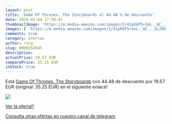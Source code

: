 ```yaml
---
layout: post
title: 'Game Of Thrones. The Storyboards al 44.48 % de descuento'
date: 2020-03-04 17:50:47
thumbnailImage: 'https://m.media-amazon.com/images/I/41pKkP5+3oL._AC_._SL200_.jpg'
images: [ 'https://m.media-amazon.com/images/I/41pKkP5+3oL._AC_._SL200_.jpg' ]
comments: true
category: ofertas
author: ring
slug: 0008354545
description:
actualPrice: 19.57 EUR
comparePrice: 35.25 EUR
inStock: true
---
```


Está [Game Of Thrones. The Storyboards](https://www.amazon.com/dp/0008354545/?tag=redken08-20) con 44.48 de descuento por 19.57 EUR (original: 35.25 EUR) en el siguiente enlace!

[![](https://m.media-amazon.com/images/I/41pKkP5+3oL._AC_._SL200_.jpg)](https://www.amazon.com/dp/0008354545/?tag=redken08-20)

[Ver la oferta!!](https://www.amazon.com/dp/0008354545/?tag=redken08-20)

[Consulta otras ofertas en nuestro canal de telegram](https://t.me/s/ofertas25)
